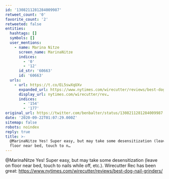 ```yaml
---
id: '1308211281284009987'
retweet_count: '0'
favorite_count: '2'
retweeted: false
entities:
  hashtags: []
  symbols: []
  user_mentions:
    - name: Marina Nitze
      screen_name: MarinaNitze
      indices:
        - '0'
        - '12'
      id_str: '60663'
      id: '60663'
  urls:
    - url: https://t.co/EL5swXqUXv
      expanded_url: https://www.nytimes.com/wirecutter/reviews/best-dog-nail-grinders/
      display_url: nytimes.com/wirecutter/rev…
      indices:
        - '154'
        - '177'
original_url: https://twitter.com/benbalter/status/1308211281284009987
date: '2020-09-22T01:07:29.000Z'
sitemap: false
robots: noindex
reply: true
title: >-
  @MarinaNitze Yes! Super easy, but may take some desensitization (leave on
  floor near bed, touch to n…
---
```


@MarinaNitze Yes! Super easy, but may take some desensitization (leave on floor near bed, touch to nails while off, etc.). Wirecutter Rec has been great: https://www.nytimes.com/wirecutter/reviews/best-dog-nail-grinders/